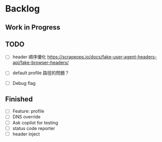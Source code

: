 # Backlog

## Work in Progress



## TODO



- [ ] header 順序優化 https://scrapeops.io/docs/fake-user-agent-headers-api/fake-browser-headers/
- [ ] default profile 路徑的問題？
- [ ] Debug flag


## Finished

- [ ] Feature: profile
- [ ] DNS override
- [ ] Ask copilot for testing
- [ ] status code reporter
- [ ] header inject
